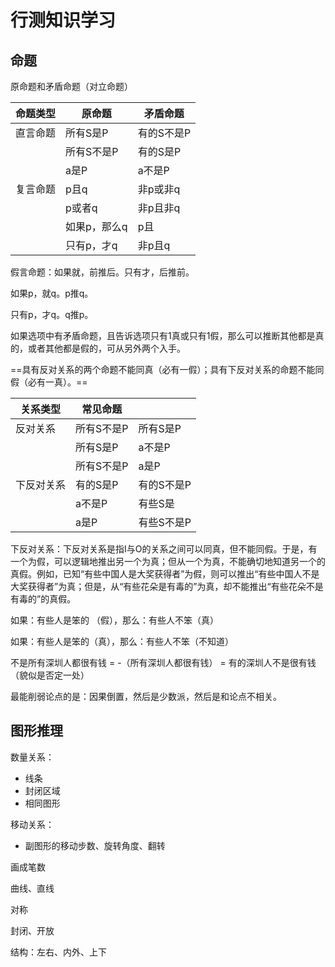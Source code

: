 # 行测知识学习

## 命题

原命题和矛盾命题（对立命题）

| 命题类型 | 原命题     | 矛盾命题   |
| ---- | ------- | ------ |
| 直言命题 | 所有S是P   | 有的S不是P |
|      | 所有S不是P  | 有的S是P  |
|      | a是P     | a不是P   |
| 复言命题 | p且q     | 非p或非q  |
|      | p或者q    | 非p且非q  |
|      | 如果p，那么q | p且     |
|      | 只有p，才q  | 非p且q   |

假言命题：如果就，前推后。只有才，后推前。

如果p，就q。p推q。

只有p，才q。q推p。



如果选项中有矛盾命题，且告诉选项只有1真或只有1假，那么可以推断其他都是真的，或者其他都是假的，可从另外两个入手。



==具有反对关系的两个命题不能同真（必有一假）；具有下反对关系的命题不能同假（必有一真）。==

| 关系类型  | 常见命题   |        |
| ----- | ------ | ------ |
| 反对关系  | 所有S不是P | 所有S是P  |
|       | 所有S是P  | a不是P   |
|       | 所有S不是P | a是P    |
| 下反对关系 | 有的S是P  | 有的S不是P |
|       | a不是P   | 有些S是   |
|       | a是P    | 有些S不是P |



下反对关系：下反对关系是指I与O的关系之间可以同真，但不能同假。于是，有一个为假，可以逻辑地推出另一个为真；但从一个为真，不能确切地知道另一个的真假。例如，已知“有些中国人是大奖获得者”为假，则可以推出“有些中国人不是大奖获得者”为真；但是，从“有些花朵是有毒的”为真，却不能推出“有些花朵不是有毒的”的真假。

如果：有些人是笨的 （假），那么：有些人不笨（真）

如果：有些人是笨的（真），那么：有些人不笨（不知道）



不是所有深圳人都很有钱 = -（所有深圳人都很有钱） =  有的深圳人不是很有钱（貌似是否定一处）



最能削弱论点的是：因果倒置，然后是少数派，然后是和论点不相关。



## 图形推理

数量关系：

- 线条
- 封闭区域
- 相同图形

移动关系：

- 副图形的移动步数、旋转角度、翻转



画成笔数

曲线、直线

对称

封闭、开放

结构：左右、内外、上下

